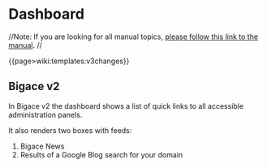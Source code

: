 # Dashboard

//Note: If you are looking for all manual topics, [please follow this link to the manual](manual).
//

{{page>wiki:templates:v3changes}}

## Bigace v2

In Bigace v2 the dashboard shows a list of quick links to all accessible administration panels.

It also renders two boxes with feeds:
 1.  Bigace News
 2.  Results of a Google Blog search for your domain
